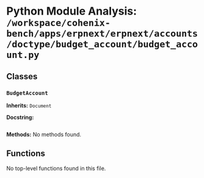 # Python Module Analysis: `/workspace/cohenix-bench/apps/erpnext/erpnext/accounts/doctype/budget_account/budget_account.py`

## Classes

### `BudgetAccount`
**Inherits:** `Document`


**Docstring:**
```

```

**Methods:**
No methods found.




## Functions

No top-level functions found in this file.

